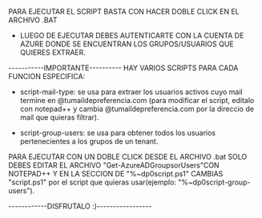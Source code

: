 PARA EJECUTAR EL SCRIPT BASTA CON HACER DOBLE CLICK EN EL ARCHIVO .BAT

- LUEGO DE EJECUTAR DEBES AUTENTICARTE CON LA CUENTA DE AZURE DONDE SE ENCUENTRAN LOS GRUPOS/USUARIOS QUE QUIERES EXTRAER.


-----------IMPORTANTE----------
HAY VARIOS SCRIPTS PARA CADA FUNCION ESPECIFICA:

- script-mail-type: se usa para extraer los usuarios activos cuyo mail termine en @tumaildepreferencia.com 
(para modificar el script, editalo con notepad++ y cambia @tumaildepreferencia.com por la direccio de mail que quieras filtrar).

- script-group-users: se usa para obtener todos los usuarios pertenecientes a los grupos de un tenant.


PARA EJECUTAR CON UN DOBLE CLICK DESDE EL ARCHIVO .bat SOLO DEBES EDITAR EL ARCHIVO "Get-AzureADGroupsorUsers"CON NOTEPAD++ 
Y EN LA SECCION DE "%~dp0script.ps1" CAMBIAS "script.ps1" por el script que quieras usar(ejemplo: "%~dp0script-group-users").


------------DISFRUTALO :)-----------------